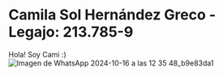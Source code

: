 # Camila Sol Hernández Greco - Legajo: 213.785-9
Hola! Soy Cami :) 
![Imagen de WhatsApp 2024-10-16 a las 12 35 48_b9e83da1](https://github.com/user-attachments/assets/244066cd-987a-473b-bee4-191bdd310c55)
